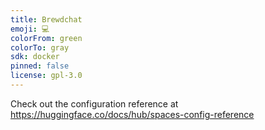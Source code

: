 ```yaml
---
title: Brewdchat
emoji: 💻
colorFrom: green
colorTo: gray
sdk: docker
pinned: false
license: gpl-3.0
---
```


Check out the configuration reference at https://huggingface.co/docs/hub/spaces-config-reference
